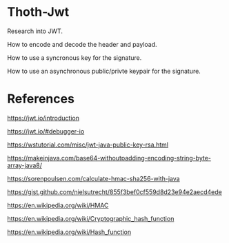 # Thoth-Jwt

Research into JWT.

How to encode and decode the header and payload.

How to use a syncronous key for the signature.

How to use an asynchronous public/privte keypair for the signature.

# References

https://jwt.io/introduction

https://jwt.io/#debugger-io

https://wstutorial.com/misc/jwt-java-public-key-rsa.html

https://makeinjava.com/base64-withoutpadding-encoding-string-byte-array-java8/

https://sorenpoulsen.com/calculate-hmac-sha256-with-java

https://gist.github.com/nielsutrecht/855f3bef0cf559d8d23e94e2aecd4ede

https://en.wikipedia.org/wiki/HMAC

https://en.wikipedia.org/wiki/Cryptographic_hash_function

https://en.wikipedia.org/wiki/Hash_function


